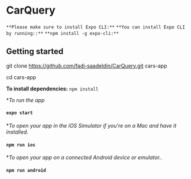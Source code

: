 # CarQuery
`**Please make sure to install Expo CLI:**`
`**You can install Expo CLI by running::**`
`**npm install -g expo-cli:**`

## Getting started

git clone https://github.com/fadi-saadeldin/CarQuery.git  cars-app

cd cars-app

**To install dependencies:** ```npm install```

**To run the app* 
#### `expo start`

**To open your app in the iOS Simulator if you're on a Mac and have it installed.*
#### `npm run ios`

**To open your app  on a connected Android device or emulator..*
#### `npm run android`

